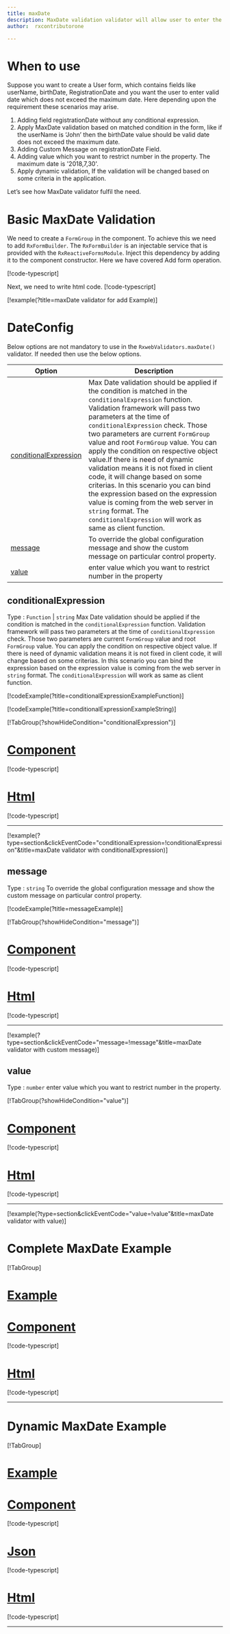 ```yaml
---
title: maxDate  
description: MaxDate validation validator will allow user to enter the date less than the maxDate value parameter.
author:  rxcontributorone

---
```

# When to use
Suppose you want to create a User form, which contains fields like userName, birthDate, RegistrationDate and you want the user to enter valid date which does not exceed the maximum date. Here depending upon the requirement these scenarios may arise.
1. Adding field registrationDate without any conditional expression.
2. Apply MaxDate validation based on matched condition in the form, like if the userName is ‘John’ then the birthDate value should be valid date does not exceed the maximum date.
3. Adding Custom Message on registrationDate Field.
4. Adding value which you want to restrict number in the property. The maximum date is '2018,7,30'. 
5. Apply dynamic validation, If the validation will be changed based on some criteria in the application.

Let’s see how MaxDate validator fulfil the need.

# Basic MaxDate Validation
We need to create a `FormGroup` in the component. To achieve this we need to add `RxFormBuilder`. The `RxFormBuilder` is an injectable service that is provided with the `RxReactiveFormsModule`. Inject this dependency by adding it to the component constructor.
Here we have covered Add form operation. 

[!code-typescript[](\assets\examples\reactive-form-validators\validators\maxDate\add\max-date-add.component.ts?type=section)]

Next, we need to write html code.
[!code-typescript[](\assets\examples\reactive-form-validators\validators\maxDate\add\max-date-add.component.html?type=section)]

[!example(?title=maxDate validator for add Example)]
<app-maxDate-add-validator></app-maxDate-add-validator>

# DateConfig
Below options are not mandatory to use in the `RxwebValidators.maxDate()` validator. If needed then use the below options.

|Option | Description |
|--- | ---- |
|[conditionalExpression](#conditionalexpression) | Max Date validation should be applied if the condition is matched in the `conditionalExpression` function. Validation framework will pass two parameters at the time of `conditionalExpression` check. Those two parameters are current `FormGroup` value and root `FormGroup` value. You can apply the condition on respective object value.If there is need of dynamic validation means it is not fixed in client code, it will change based on some criterias. In this scenario you can bind the expression based on the expression value is coming from the web server in `string` format. The `conditionalExpression` will work as same as client function. |
|[message](#message) | To override the global configuration message and show the custom message on particular control property. |
|[value](#value) | enter value which you want to restrict number in the property |

## conditionalExpression 
Type :  `Function`  |  `string`
Max Date validation should be applied if the condition is matched in the `conditionalExpression` function. Validation framework will pass two parameters at the time of `conditionalExpression` check. Those two parameters are current `FormGroup` value and root `FormGroup` value. You can apply the condition on respective object value.
If there is need of dynamic validation means it is not fixed in client code, it will change based on some criterias. In this scenario you can bind the expression based on the expression value is coming from the web server in `string` format. The `conditionalExpression` will work as same as client function.

[!codeExample(?title=conditionalExpressionExampleFunction)]

[!codeExample(?title=conditionalExpressionExampleString)]

[!TabGroup(?showHideCondition="conditionalExpression")]
# [Component](#tab\conditionalExpressionComponent)
[!code-typescript[](\assets\examples\reactive-form-validators\validators\maxDate\conditionalExpression\max-date-conditional-expressions.component.ts)]
# [Html](#tab\conditionalExpressionHtml)
[!code-typescript[](\assets\examples\reactive-form-validators\validators\maxDate\conditionalExpression\max-date-conditional-expressions.component.html)]
***

[!example(?type=section&clickEventCode="conditionalExpression=!conditionalExpression"&title=maxDate validator with conditionalExpression)]
<app-maxDate-conditionalExpression-validator></app-maxDate-conditionalExpression-validator>

## message 
Type :  `string` 
To override the global configuration message and show the custom message on particular control property. 

[!codeExample(?title=messageExample)]

[!TabGroup(?showHideCondition="message")]
# [Component](#tab\messageComponent)
[!code-typescript[](\assets\examples\reactive-form-validators\validators\maxDate\message\max-date-message.component.ts)]
# [Html](#tab\messageHtml)
[!code-typescript[](\assets\examples\reactive-form-validators\validators\maxDate\message\max-date-message.component.html)]
***

[!example(?type=section&clickEventCode="message=!message"&title=maxDate validator with custom message)]
<app-maxDate-message-validator></app-maxDate-message-validator>

## value 
Type :  `number` 
enter value which you want to restrict number in the property. 

[!TabGroup(?showHideCondition="value")]
# [Component](#tab\valueComponent)
[!code-typescript[](\assets\examples\reactive-form-validators\validators\maxDate\value\max-date-value.component.ts)]
# [Html](#tab\valueHtml)
[!code-typescript[](\assets\examples\reactive-form-validators\validators\maxDate\value\max-date-value.component.html)]
***

[!example(?type=section&clickEventCode="value=!value"&title=maxDate validator with value)]
<app-maxDate-value-validator></app-maxDate-value-validator>

# Complete MaxDate Example
[!TabGroup]
# [Example](#tab\completeexample)
<app-maxDate-complete-validator></app-maxDate-complete-validator>
# [Component](#tab\completecomponent)
[!code-typescript[](\assets\examples\reactive-form-validators\validators\maxDate\complete\max-date-complete.component.ts)]
# [Html](#tab\completehtml)
[!code-typescript[](\assets\examples\reactive-form-validators\validators\maxDate\complete\max-date-complete.component.html)]
***

# Dynamic MaxDate Example
[!TabGroup]
# [Example](#tab\dynamicexample)
<app-maxDate-dynamic-validator></app-maxDate-dynamic-validator>
# [Component](#tab\dynamiccomponent)
[!code-typescript[](\assets\examples\reactive-form-validators\validators\maxDate\dynamic\max-date-dynamic.component.ts)]
# [Json](#tab\dynamicjson)
[!code-typescript[](\assets\examples\reactive-form-validators\validators\maxDate\dynamic\dynamic.json)]
# [Html](#tab\dynamichtml)
[!code-typescript[](\assets\examples\reactive-form-validators\validators\maxDate\dynamic\max-date-dynamic.component.html)]
***